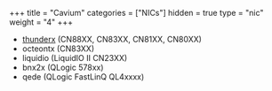 +++
title = "Cavium"
categories = ["NICs"]
hidden = true
type = "nic"
weight = "4"
+++

- [thunderx](http://www.dpdk.org/doc/guides/nics/thunderx.html) (CN88XX, CN83XX, CN81XX, CN80XX)
- octeontx (CN83XX)
- liquidio (LiquidIO II CN23XX)
- bnx2x (QLogic 578xx)
- qede (QLogic FastLinQ QL4xxxx)
